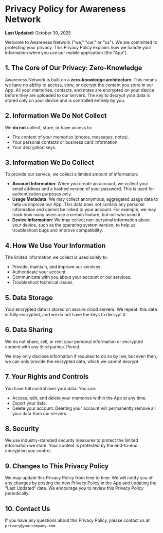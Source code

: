 # Privacy Policy for Awareness Network

**Last Updated:** October 30, 2025

Welcome to Awareness Network ("we," "our," or "us"). We are committed to protecting your privacy. This Privacy Policy explains how we handle your information when you use our mobile application (the "App").

## 1. The Core of Our Privacy: Zero-Knowledge

Awareness Network is built on a **zero-knowledge architecture**. This means we have no ability to access, view, or decrypt the content you store in our App. All your memories, contacts, and notes are encrypted on your device before they are uploaded to our servers. The key to decrypt your data is stored only on your device and is controlled entirely by you.

## 2. Information We Do Not Collect

We **do not** collect, store, or have access to:

- The content of your memories (photos, messages, notes).
- Your personal contacts or business card information.
- Your decryption keys.

## 3. Information We Do Collect

To provide our service, we collect a limited amount of information:

- **Account Information**: When you create an account, we collect your email address and a hashed version of your password. This is used for authentication purposes only.
- **Usage Metadata**: We may collect anonymous, aggregated usage data to help us improve our App. This data does not contain any personal information and cannot be linked to your account. For example, we may track how many users use a certain feature, but not who used it.
- **Device Information**: We may collect non-personal information about your device, such as the operating system version, to help us troubleshoot bugs and improve compatibility.

## 4. How We Use Your Information

The limited information we collect is used solely to:

- Provide, maintain, and improve our services.
- Authenticate your account.
- Communicate with you about your account or our services.
- Troubleshoot technical issues.

## 5. Data Storage

Your encrypted data is stored on secure cloud servers. We repeat: this data is fully encrypted, and we do not have the keys to decrypt it.

## 6. Data Sharing

We do not share, sell, or rent your personal information or encrypted content with any third parties. Period.

We may only disclose information if required to do so by law, but even then, we can only provide the encrypted data, which we cannot decrypt.

## 7. Your Rights and Controls

You have full control over your data. You can:

- Access, edit, and delete your memories within the App at any time.
- Export your data.
- Delete your account. Deleting your account will permanently remove all your data from our servers.

## 8. Security

We use industry-standard security measures to protect the limited information we store. Your content is protected by the end-to-end encryption you control.

## 9. Changes to This Privacy Policy

We may update this Privacy Policy from time to time. We will notify you of any changes by posting the new Privacy Policy in the App and updating the "Last Updated" date. We encourage you to review this Privacy Policy periodically.

## 10. Contact Us

If you have any questions about this Privacy Policy, please contact us at `privacy@yourcompany.com`.
